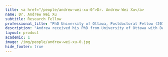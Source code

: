 ```yaml
---
title: <a href="/people/andrew-wei-xu-0">Dr. Andrew Wei Xu</a>
name: Dr. Andrew Wei Xu
subtitle: Research Fellow
professional_title: "PhD University of Ottawa, Postdoctoral Fellow (2011-2014), Scientist, Illumina, Inc."  # Joined professional titles
description: "Andrew received his PhD from University of Ottawa with David Sankoff and did postdoctoral work at EPFL with Bernard Moret before joining the lab."
layout: product
academic: 1
image: /img/people/andrew-wei-xu-0.jpg
hide_footer: true
---
```


